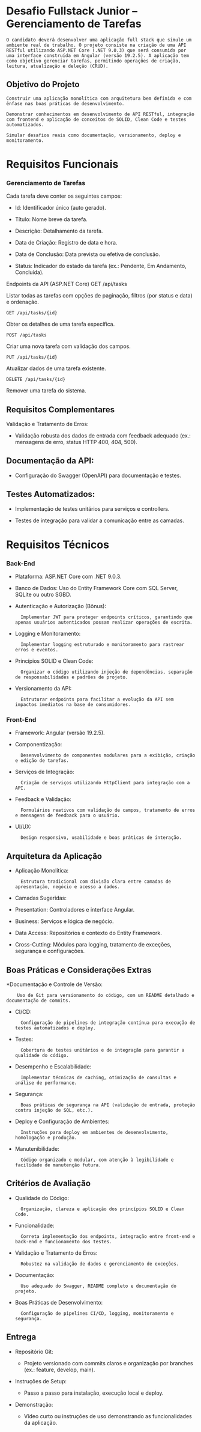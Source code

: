 # Desafio Fullstack Junior – Gerenciamento de Tarefas

    O candidato deverá desenvolver uma aplicação full stack que simule um ambiente real de trabalho. O projeto consiste na criação de uma API RESTful utilizando ASP.NET Core (.NET 9.0.3) que será consumida por uma interface construída em Angular (versão 19.2.5). A aplicação tem como objetivo gerenciar tarefas, permitindo operações de criação, leitura, atualização e deleção (CRUD).

## Objetivo do Projeto
    Construir uma aplicação monolítica com arquitetura bem definida e com ênfase nas boas práticas de desenvolvimento.

    Demonstrar conhecimentos em desenvolvimento de API RESTful, integração com frontend e aplicação de conceitos de SOLID, Clean Code e testes automatizados.

    Simular desafios reais como documentação, versionamento, deploy e monitoramento.

# Requisitos Funcionais

### Gerenciamento de Tarefas

Cada tarefa deve conter os seguintes campos:

* Id: Identificador único (auto gerado).

* Título: Nome breve da tarefa.

* Descrição: Detalhamento da tarefa.

* Data de Criação: Registro de data e hora.

* Data de Conclusão: Data prevista ou efetiva de conclusão.

* Status: Indicador do estado da tarefa (ex.: Pendente, Em Andamento, Concluída).

Endpoints da API (ASP.NET Core)
    GET /api/tasks

Listar todas as tarefas com opções de paginação, filtros (por status e data) e ordenação.

    GET /api/tasks/{id}

Obter os detalhes de uma tarefa específica.

    POST /api/tasks

Criar uma nova tarefa com validação dos campos.

    PUT /api/tasks/{id}

Atualizar dados de uma tarefa existente.

    DELETE /api/tasks/{id}

Remover uma tarefa do sistema.

## Requisitos Complementares

Validação e Tratamento de Erros:

* Validação robusta dos dados de entrada com feedback adequado (ex.: mensagens de erro, status HTTP 400, 404, 500).

## Documentação da API:

* Configuração do Swagger (OpenAPI) para documentação e testes.

## Testes Automatizados:

* Implementação de testes unitários para serviços e controllers.

* Testes de integração para validar a comunicação entre as camadas.

# Requisitos Técnicos

### Back-End

* Plataforma: ASP.NET Core com .NET 9.0.3.

* Banco de Dados: Uso do Entity Framework Core com SQL Server, SQLite ou outro SGBD.

* Autenticação e Autorização (Bônus):

        Implementar JWT para proteger endpoints críticos, garantindo que apenas usuários autenticados possam realizar operações de escrita.

* Logging e Monitoramento:

        Implementar logging estruturado e monitoramento para rastrear erros e eventos.

* Princípios SOLID e Clean Code:

        Organizar o código utilizando injeção de dependências, separação de responsabilidades e padrões de projeto.

* Versionamento da API:

        Estruturar endpoints para facilitar a evolução da API sem impactos imediatos na base de consumidores.

### Front-End

* Framework: Angular (versão 19.2.5).

* Componentização:

        Desenvolvimento de componentes modulares para a exibição, criação e edição de tarefas.

* Serviços de Integração:

        Criação de serviços utilizando HttpClient para integração com a API.

* Feedback e Validação:

        Formulários reativos com validação de campos, tratamento de erros e mensagens de feedback para o usuário.

* UI/UX:

        Design responsivo, usabilidade e boas práticas de interação.

## Arquitetura da Aplicação

* Aplicação Monolítica:

        Estrutura tradicional com divisão clara entre camadas de apresentação, negócio e acesso a dados.

* Camadas Sugeridas:

* Presentation: Controladores e interface Angular.

* Business: Serviços e lógica de negócio.

* Data Access: Repositórios e contexto do Entity Framework.

* Cross-Cutting: Módulos para logging, tratamento de exceções, segurança e configurações.

## Boas Práticas e Considerações Extras

*Documentação e Controle de Versão:

        Uso de Git para versionamento do código, com um README detalhado e documentação de commits.

* CI/CD:

        Configuração de pipelines de integração contínua para execução de testes automatizados e deploy.

* Testes:

        Cobertura de testes unitários e de integração para garantir a qualidade do código.

* Desempenho e Escalabilidade:

        Implementar técnicas de caching, otimização de consultas e análise de performance.

* Segurança:

        Boas práticas de segurança na API (validação de entrada, proteção contra injeção de SQL, etc.).

* Deploy e Configuração de Ambientes:

        Instruções para deploy em ambientes de desenvolvimento, homologação e produção.

* Manutenibilidade:

        Código organizado e modular, com atenção à legibilidade e facilidade de manutenção futura.

## Critérios de Avaliação

* Qualidade do Código:

        Organização, clareza e aplicação dos princípios SOLID e Clean Code.

* Funcionalidade:

        Correta implementação dos endpoints, integração entre front-end e back-end e funcionamento dos testes.

* Validação e Tratamento de Erros:

        Robustez na validação de dados e gerenciamento de exceções.

* Documentação:

        Uso adequado do Swagger, README completo e documentação do projeto.

* Boas Práticas de Desenvolvimento:

        Configuração de pipelines CI/CD, logging, monitoramento e segurança.

## Entrega

* Repositório Git:

    * Projeto versionado com commits claros e organização por branches (ex.: feature, develop, main).

* Instruções de Setup:

    * Passo a passo para instalação, execução local e deploy.

* Demonstração:

    * Vídeo curto ou instruções de uso demonstrando as funcionalidades da aplicação.